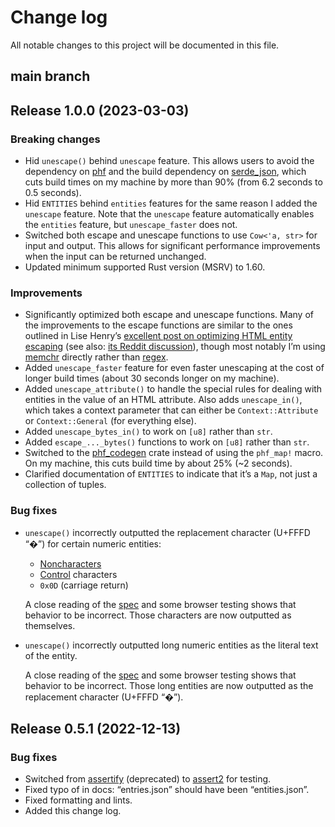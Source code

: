 # Change log

All notable changes to this project will be documented in this file.

## main branch

## Release 1.0.0 (2023-03-03)

### Breaking changes

* Hid `unescape()` behind `unescape` feature. This allows users to avoid the
  dependency on [phf] and the build dependency on [serde_json], which cuts build
  times on my machine by more than 90% (from 6.2 seconds to 0.5 seconds).
* Hid `ENTITIES` behind `entities` features for the same reason I added the
  `unescape` feature. Note that the `unescape` feature automatically enables
  the `entities` feature, but `unescape_faster` does not.
* Switched both escape and unescape functions to use `Cow<'a, str>` for input
  and output. This allows for significant performance improvements when the
  input can be returned unchanged.
* Updated minimum supported Rust version (MSRV) to 1.60.

### Improvements

* Significantly optimized both escape and unescape functions. Many of the
  improvements to the escape functions are similar to the ones outlined in Lise
  Henry’s [excellent post on optimizing HTML entity escaping][optimize-post]
  (see also: [its Reddit discussion][optimize-reddit]), though most notably I’m
  using [memchr] directly rather than [regex].
* Added `unescape_faster` feature for even faster unescaping at the cost of
  longer build times (about 30 seconds longer on my machine).
* Added `unescape_attribute()` to handle the special rules for dealing with
  entities in the value of an HTML attribute. Also adds `unescape_in()`, which
  takes a context parameter that can either be `Context::Attribute` or
  `Context::General` (for everything else).
* Added `unescape_bytes_in()` to work on `[u8]` rather than `str`.
* Added `escape_..._bytes()` functions to work on `[u8]` rather than `str`.
* Switched to the [phf_codegen] crate instead of using the `phf_map!` macro.
  On my machine, this cuts build time by about 25% (~2 seconds).
* Clarified documentation of `ENTITIES` to indicate that it’s a `Map`, not just
  a collection of tuples.

### Bug fixes

* `unescape()` incorrectly outputted the replacement character (U+FFFD “�”) for
  certain numeric entities:

    * [Noncharacters]
    * [Control] characters
    * `0x0D` (carriage return)

  A close reading of the [spec] and some browser testing shows that behavior to
  be incorrect. Those characters are now outputted as themselves.

* `unescape()` incorrectly outputted long numeric entities as the literal text
  of the entity.

  A close reading of the [spec] and some browser testing shows that behavior to
  be incorrect. Those long entities are now outputted as the replacement
  character (U+FFFD “�”).

[phf]: https://crates.io/crates/phf
[phf_codegen]: https://crates.io/crates/phf_codegen
[serde_json]: https://crates.io/crates/serde_json
[optimize-post]: https://lise-henry.github.io/articles/optimising_strings.html
[optimize-reddit]: https://www.reddit.com/r/rust/comments/55wpxh/optimising_string_processing_in_rust/
[memchr]: https://docs.rs/memchr
[regex]: https://docs.rs/regex
[Noncharacters]: https://infra.spec.whatwg.org/#noncharacter
[Control]: https://infra.spec.whatwg.org/#control
[spec]: https://html.spec.whatwg.org/multipage/parsing.html#numeric-character-reference-end-state

## Release 0.5.1 (2022-12-13)

### Bug fixes

* Switched from [assertify] (deprecated) to [assert2] for testing.
* Fixed typo of in docs: “entries.json” should have been “entities.json”.
* Fixed formatting and lints.
* Added this change log.

[assertify]: https://crates.io/crates/assertify
[assert2]: https://crates.io/crates/assert2
